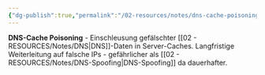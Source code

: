 ```yaml
---
{"dg-publish":true,"permalink":"/02-resources/notes/dns-cache-poisoning/","tags":["sicherheit/angriff","dns/vergiftung"],"noteIcon":"","updated":"2025-08-28T20:50:27.000+02:00"}
---
```



**DNS-Cache Poisoning** - Einschleusung gefälschter [[02 - RESOURCES/Notes/DNS\|DNS]]-Daten in Server-Caches.
Langfristige Weiterleitung auf falsche IPs - gefährlicher als [[02 - RESOURCES/Notes/DNS-Spoofing\|DNS-Spoofing]] da dauerhafter.
